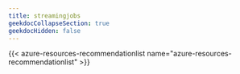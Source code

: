 ```yaml
---
title: streamingjobs
geekdocCollapseSection: true
geekdocHidden: false
---
```


{{< azure-resources-recommendationlist name="azure-resources-recommendationlist" >}}
